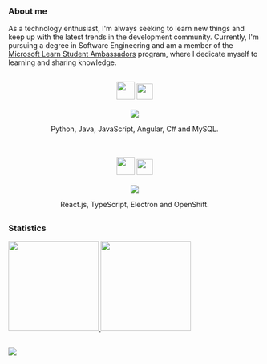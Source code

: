 ### About me  
As a technology enthusiast, I'm always seeking to learn new things and keep up with the latest trends in the development community. Currently, I'm pursuing a degree in Software Engineering and am a member of the [Microsoft Learn Student Ambassadors](https://studentambassadors.microsoft.com/en-US/studentambassadors/profile/f518e1c9-eb8d-4a99-ae86-30bbf227b944) program, where I dedicate myself to learning and sharing knowledge.  

##
<div align="center">
  <img src="https://github.com/ramonvc/ramonvc/assets/13617054/0b61e662-37fd-4529-a44c-f0f59644aaff" height="36px">
  <img src="https://github.com/ramonvc/ramonvc/assets/13617054/9fbdc702-bb00-4018-b678-e71cbfe090a0" height="32px">
  <br><br>
  <img src="https://skillicons.dev/icons?i=python,java,javascript,angular,cs,mysql"/>
  <p>Python, Java, JavaScript, Angular, C# and MySQL.</p>
</div>

<br>
<br>

<div align="center">
  <img src="https://github.com/ramonvc/ramonvc/assets/13617054/b54b4203-68bf-4df1-ab2c-db12ad4e5bd9" height="36px">
  <img src="https://github.com/ramonvc/ramonvc/assets/13617054/c3ff1c57-f1d4-42ae-b674-27f3cd6ac72c" height="32px">
  <br><br>
  <img src="https://skillicons.dev/icons?i=react,typescript,electron,openshift"/>
  <p>React.js, TypeScript, Electron and OpenShift.</p>
</div>

##  
### Statistics  
    
<a href="https://github.com/ramonvc">  
  <img height="180rem" src="https://github-readme-stats.vercel.app/api/top-langs/?username=ramonvc&count_private=true&layout=compact&langs_count=7&count_private=true&theme=transparent"/>  
  <img height="180rem" src="https://streak-stats.demolab.com/?user=ramonvc&theme=transparent"/>
</a>  

##

![](https://visitor-badge.laobi.icu/badge?page_id=ramonvc.readme)


